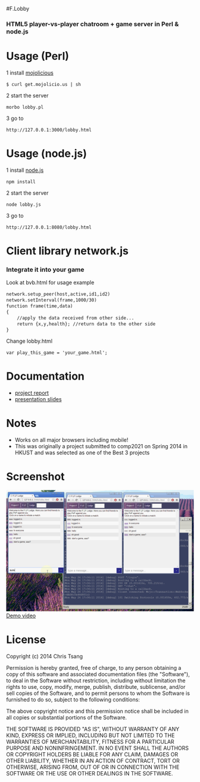 #F.Lobby

### HTML5 player-vs-player chatroom + game server in Perl & node.js

# Usage (Perl)

1
install [mojolicious](http://mojolicio.us/)
```
$ curl get.mojolicio.us | sh
```

2
start the server
```
morbo lobby.pl
```

3
go to
```
http://127.0.0.1:3000/lobby.html
```

# Usage (node.js)

1
install [node.js](http://nodejs.org/)
```
npm install
```

2 start the server
```
node lobby.js
```

3
go to
```
http://127.0.0.1:8080/lobby.html
```

# Client library network.js
### Integrate it into your game

Look at bvb.html for usage example
```
network.setup_peer(host,active,id1,id2)
network.setInterval(frame,1000/30)
function frame(time,data)
{
	//apply the data received from other side...
	return {x,y,health}; //return data to the other side
}
```

Change lobby.html
```
var play_this_game = 'your_game.html';
```

# Documentation
- [project report](http://tyt2y3.github.io/F.Lobby/project%20report%20updated.pdf)
- [presentation slides](http://tyt2y3.github.io/F.Lobby/project%20slides.pdf)

# Notes
- Works on all major browsers including mobile!
- This was originally a project submitted to comp2021 on Spring 2014 in HKUST and was selected as one of the Best 3 projects

# Screenshot
![](screenshot.png)
[Demo video](https://www.youtube.com/watch?v=0x-9Ul3iwHo)

# License

Copyright (c) 2014 Chris Tsang

Permission is hereby granted, free of charge, to any person obtaining a copy of this software and associated documentation files (the "Software"), to deal in the Software without restriction, including without limitation the rights to use, copy, modify, merge, publish, distribute, sublicense, and/or sell copies of the Software, and to permit persons to whom the Software is furnished to do so, subject to the following conditions:

The above copyright notice and this permission notice shall be included in all copies or substantial portions of the Software.

THE SOFTWARE IS PROVIDED "AS IS", WITHOUT WARRANTY OF ANY KIND, EXPRESS OR IMPLIED, INCLUDING BUT NOT LIMITED TO THE WARRANTIES OF MERCHANTABILITY, FITNESS FOR A PARTICULAR PURPOSE AND NONINFRINGEMENT. IN NO EVENT SHALL THE AUTHORS OR COPYRIGHT HOLDERS BE LIABLE FOR ANY CLAIM, DAMAGES OR OTHER LIABILITY, WHETHER IN AN ACTION OF CONTRACT, TORT OR OTHERWISE, ARISING FROM, OUT OF OR IN CONNECTION WITH THE SOFTWARE OR THE USE OR OTHER DEALINGS IN THE SOFTWARE.

